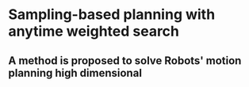 # Sampling-based planning with anytime weighted search
  ## A method is proposed to solve Robots' motion planning high dimensional 
  ##
